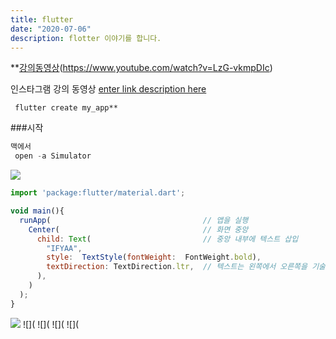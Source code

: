 ```yaml
---
title: flutter
date: "2020-07-06"
description: flotter 이야기를 합니다.
---
```



**[강의동영상](https://www.youtube.com/watch?v=LzG-vkmpDIc)(https://www.youtube.com/watch?v=LzG-vkmpDIc)

인스타그램 강의 동영상
[enter link description here](https://edu.goorm.io/learn/lecture/11572/flutter-%EC%9E%85%EB%AC%B8-%EC%95%88%EB%93%9C%EB%A1%9C%EC%9D%B4%EB%93%9C-ios-%EA%B0%9C%EB%B0%9C%EC%9D%84-%ED%95%9C-%EB%B2%88%EC%97%90/lesson/466231/%ED%99%94%EB%A9%B4-%EC%84%A4%EA%B3%84-%EB%BC%88%EB%8C%80-%EC%9E%91%EC%84%B1)


```ls
 flutter create my_app**

```

###시작

```js
맥에서
 open -a Simulator
```

![](https://i.ibb.co/ZXGjLww/flutter-000.png)
```js
import 'package:flutter/material.dart';

void main(){
  runApp(                                  // 앱을 실행
    Center(                                // 화면 중앙
      child: Text(                         // 중앙 내부에 텍스트 삽입
        "IFYAA",               
        style:  TextStyle(fontWeight:  FontWeight.bold),
        textDirection: TextDirection.ltr,  // 텍스트는 왼쪽에서 오른쪽을 기술
      ),
    )
  );
}
```

![](https://i.ibb.co/GM9NwFv/2020-07-06-9-19-34.png)
![](
![](
![](
![](
<!--stackedit_data:
eyJoaXN0b3J5IjpbLTE3NjU2MDg5NTcsMTg3NTgwNDU3LC01NT
c0NDE3MzksLTE5MzEyMjA0ODhdfQ==
-->